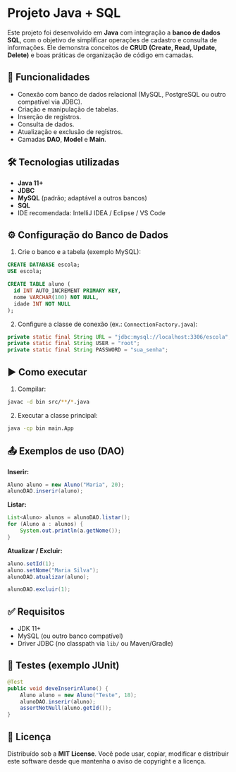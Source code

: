 # Projeto Java + SQL

Este projeto foi desenvolvido em **Java** com integração a **banco de dados SQL**, com o objetivo de simplificar operações de cadastro e consulta de informações. Ele demonstra conceitos de **CRUD (Create, Read, Update, Delete)** e boas práticas de organização de código em camadas.

## 📌 Funcionalidades
- Conexão com banco de dados relacional (MySQL, PostgreSQL ou outro compatível via JDBC).
- Criação e manipulação de tabelas.
- Inserção de registros.
- Consulta de dados.
- Atualização e exclusão de registros.
- Camadas **DAO**, **Model** e **Main**.

## 🛠️ Tecnologias utilizadas
- **Java 11+**
- **JDBC**
- **MySQL** (padrão; adaptável a outros bancos)
- **SQL**
- IDE recomendada: IntelliJ IDEA / Eclipse / VS Code

## ⚙️ Configuração do Banco de Dados
1) Crie o banco e a tabela (exemplo MySQL):
```sql
CREATE DATABASE escola;
USE escola;

CREATE TABLE aluno (
  id INT AUTO_INCREMENT PRIMARY KEY,
  nome VARCHAR(100) NOT NULL,
  idade INT NOT NULL
);
```

2) Configure a classe de conexão (ex.: `ConnectionFactory.java`):
```java
private static final String URL = "jdbc:mysql://localhost:3306/escola";
private static final String USER = "root";
private static final String PASSWORD = "sua_senha";
```

## ▶️ Como executar
1) Compilar:
```bash
javac -d bin src/**/*.java
```
2) Executar a classe principal:
```bash
java -cp bin main.App
```

## 📤 Exemplos de uso (DAO)
**Inserir:**
```java
Aluno aluno = new Aluno("Maria", 20);
alunoDAO.inserir(aluno);
```

**Listar:**
```java
List<Aluno> alunos = alunoDAO.listar();
for (Aluno a : alunos) {
    System.out.println(a.getNome());
}
```

**Atualizar / Excluir:**
```java
aluno.setId(1);
aluno.setNome("Maria Silva");
alunoDAO.atualizar(aluno);

alunoDAO.excluir(1);
```

## ✅ Requisitos
- JDK 11+
- MySQL (ou outro banco compatível)
- Driver JDBC (no classpath via `lib/` ou Maven/Gradle)

## 🧪 Testes (exemplo JUnit)
```java
@Test
public void deveInserirAluno() {
    Aluno aluno = new Aluno("Teste", 18);
    alunoDAO.inserir(aluno);
    assertNotNull(aluno.getId());
}
```

## 📄 Licença
Distribuído sob a **MIT License**. Você pode usar, copiar, modificar e distribuir este software desde que mantenha o aviso de copyright e a licença.
